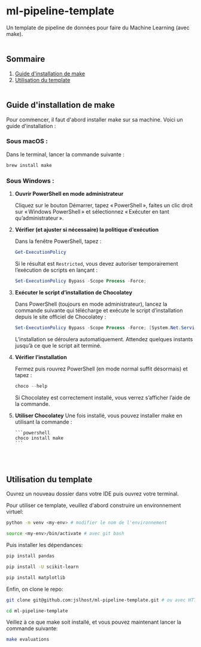 # ml-pipeline-template

Un template de pipeline de données pour faire du Machine Learning (avec make).<br><br>

## Sommaire

1. [Guide d'installation de make](#guide-dinstallation-de-make)
2. [Utilisation du template](#utilisation-du-template)
   <br><br>

## Guide d'installation de make

Pour commencer, il faut d'abord installer make sur sa machine. Voici un guide d'installation :

### Sous macOS :

Dans le terminal, lancer la commande suivante :

```bash
brew install make
```

### Sous Windows :

1.  **Ouvrir PowerShell en mode administrateur**

    Cliquez sur le bouton Démarrer, tapez « PowerShell », faites un clic droit sur « Windows PowerShell » et sélectionnez « Exécuter en tant qu’administrateur ».

2.  **Vérifier (et ajuster si nécessaire) la politique d’exécution**

    Dans la fenêtre PowerShell, tapez :

    ```powershell
    Get-ExecutionPolicy
    ```

    Si le résultat est `Restricted`, vous devez autoriser temporairement l’exécution de scripts en lançant :

    ```powershell
    Set-ExecutionPolicy Bypass -Scope Process -Force;
    ```

3.  **Exécuter le script d’installation de Chocolatey**

    Dans PowerShell (toujours en mode administrateur), lancez la commande suivante qui télécharge et exécute le script d’installation depuis le site officiel de Chocolatey :

    ```powershell
    Set-ExecutionPolicy Bypass -Scope Process -Force; [System.Net.ServicePointManager]::SecurityProtocol = [System.Net.ServicePointManager]::SecurityProtocol -bor 3072; iex ((New-Object System.Net.WebClient).DownloadString('https://community.chocolatey.org/install.ps1'))
    ```

    L’installation se déroulera automatiquement. Attendez quelques instants jusqu’à ce que le script ait terminé.

4.  **Vérifier l’installation**

    Fermez puis rouvrez PowerShell (en mode normal suffit désormais) et tapez :

    ```powershell
    choco --help
    ```

    Si Chocolatey est correctement installé, vous verrez s’afficher l’aide de la commande.

5.  **Utiliser Chocolatey**
    Une fois installé, vous pouvez installer make en utilisant la commande :

        ```powershell
        choco install make
        ```

    <br><br>

## Utilisation du template

Ouvrez un nouveau dossier dans votre IDE puis ouvrez votre terminal.

Pour utiliser ce template, veuillez d'abord construire un environnement virtuel:

```bash
python -m venv <my-env> # modifier le nom de l'environnement

source <my-env>/bin/activate # avec git bash
```

Puis installer les dépendances:

```bash
pip install pandas

pip install -U scikit-learn

pip install matplotlib
```

Enfin, on clone le repo:

```bash
git clone git@github.com:jslhost/ml-pipeline-template.git # ou avec HTTPS

cd ml-pipeline-template
```

Veillez à ce que make soit installé, et vous pouvez maintenant lancer la commande suivante:

```bash
make evaluations
```
